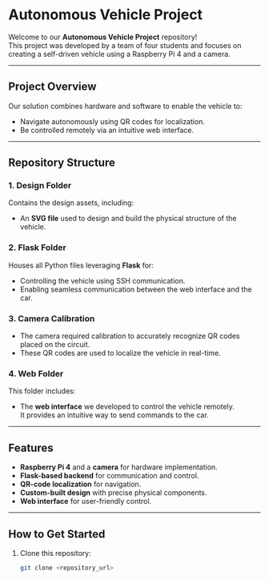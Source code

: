 # Autonomous Vehicle Project

Welcome to our **Autonomous Vehicle Project** repository!  
This project was developed by a team of four students and focuses on creating a self-driven vehicle using a Raspberry Pi 4 and a camera.

---

## Project Overview

Our solution combines hardware and software to enable the vehicle to:
- Navigate autonomously using QR codes for localization.
- Be controlled remotely via an intuitive web interface.

---

## Repository Structure

### 1. **Design Folder**
Contains the design assets, including:
- An **SVG file** used to design and build the physical structure of the vehicle.

### 2. **Flask Folder**
Houses all Python files leveraging **Flask** for:
- Controlling the vehicle using SSH communication.
- Enabling seamless communication between the web interface and the car.

### 3. **Camera Calibration**
- The camera required calibration to accurately recognize QR codes placed on the circuit.
- These QR codes are used to localize the vehicle in real-time.

### 4. **Web Folder**
This folder includes:
- The **web interface** we developed to control the vehicle remotely.  
It provides an intuitive way to send commands to the car.

---

## Features

- **Raspberry Pi 4** and a **camera** for hardware implementation.
- **Flask-based backend** for communication and control.
- **QR-code localization** for navigation.
- **Custom-built design** with precise physical components.
- **Web interface** for user-friendly control.

---

## How to Get Started

1. Clone this repository:
   ```bash
   git clone <repository_url>
